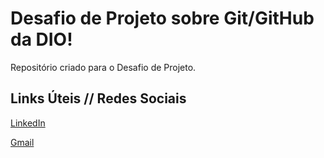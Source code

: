 # Desafio de Projeto sobre Git/GitHub da DIO!

Repositório criado para o Desafio de Projeto.

## Links Úteis // Redes Sociais

[LinkedIn](https://www.linkedin.com/in/eder-lima-5515271aa/)  

[Gmail](mailto:ederlimarh@gmail.com)
